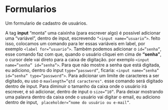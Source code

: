 # Formularios

Um formulario de cadastro de usuários.

A tag **input** “monta” uma caixinha (para escrever algo) é possível adicionar uma “variável”, dentro de input, escrevendo ```“<input name=”usuario”>```. feito isso, colocamos um comando para ler essas variáveis em label, por exemplo ```<label for=”usuario”>```. 
Também podemos adicionar o ```id=”senha”```, esse comando faz com que, quando o usuário cliquei em cima de **“senha”**, o cursor dele vai direto para a caixa de digitação. por exemplo ```<input name=”senha” id=”senha”>```. Para que não mostre a senha que está digitada, eu adiciono, dentro do input ```type=”password”```, ficaria: ```<input name=”senha” id=”senha” type=”password”>```. 
Para adicionar um limite de caracteres a ser digitado, eu uso o ```maxlength=”qtd caracteres"```. esse comando será digitado dentro de input. 
Para diminuir o tamanho da caixa onde o usuário irá escrever, é só adicionar, dentro de input o  ```size=”10”```.
Para deixar mostrando uma palavra dentro da caixa onde o usuário vai digitar o email, eu adiciono dentro de input, ``` placeholder=”nome do usuário ou e-mail”```.

